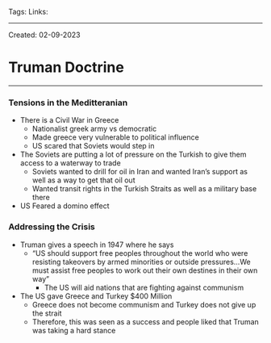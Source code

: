 Tags:
Links: 

---
Created: 02-09-2023
# Truman Doctrine
---
### Tensions in the Meditteranian
- There is a Civil War in Greece
	- Nationalist greek army vs democratic
	- Made greece very vulnerable to political influence
	- US scared that Soviets would step in
- The Soviets are putting a lot of pressure on the Turkish to give them access to a waterway to trade
	- Soviets wanted to drill for oil in Iran and wanted Iran’s support as well as a way to get that oil out
	- Wanted transit rights in the Turkish Straits as well as a military base there
- US Feared a domino effect

### Addressing the Crisis
- Truman gives a speech in 1947 where he says
	- “US should support free peoples throughout the world who were resisting takeovers by armed minorities or outside pressures…We must assist free peoples to work out their own destines in their own way”
		- The US will aid nations that are fighting against communism
- The US gave Greece and Turkey $400 Million
	- Greece does not become communism and Turkey does not give up the strait
	- Therefore, this was seen as a success and people liked that Truman was taking a hard stance